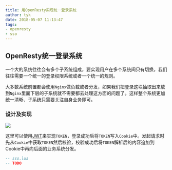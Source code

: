 ```yaml
---
title: 用OpenResty实现统一登录系统
author: tyk
date: 2018-05-07 11:13:47
tags: 
- openresty
- sso
---
```


## OpenResty统一登录系统

一个大的系统往往会有多个子系统组成，要实现用户在多个系统间只有切换，我们往往需要一个统一的登录权限系统或者一个统一的规则。

大多数系统前置都会使用`Nginx`做负载或者分发，如果我们把登录这块抽取出来放到`Nginx`里面下层的子系统就不需要都去处理这方面的问题了。这样整个系统更加统一清晰、子系统只需要关注自身业务即可。

### 设计及实现

![](/images/openresty-sso.jpg)

这里可以使用[JWT](https://jwt.io/)来实现`TOKEN`，登录成功后将`TOKEN`写入`Cookie`中。发起请求时先从`Cookie`中获取`TOKEN`然后校验，校验成功后将`TOKEN`解析后的内容追加到Cookie中再向后面的业务系统分发。

``` lua 
-- sso.lua 
-- TODO 

```
